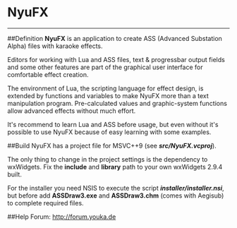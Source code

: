 # NyuFX
---
##Definition
**NyuFX** is an application to create ASS (Advanced Substation Alpha) files with karaoke effects.

Editors for working with Lua and ASS files, text & progressbar output fields and some other features are part of the graphical user interface for comfortable effect creation.

The environment of Lua, the scripting language for effect design, is extended by functions and variables to make NyuFX more than a text manipulation program. 
Pre-calculated values and graphic-system functions allow advanced effects without much effort.

It's recommend to learn Lua and ASS before usage, but even without it's possible to use NyuFX because of easy learning with some examples.

##Build
NyuFX has a project file for MSVC++9 (see ***src/NyuFX.vcproj***).

The only thing to change in the project settings is the dependency to wxWidgets. Fix the **include** and **library** path to your own wxWidgets 2.9.4 built.


For the installer you need NSIS to execute the script ***installer/installer.nsi***, but before add **ASSDraw3.exe** and **ASSDraw3.chm** (comes with Aegisub) to complete required files.

##Help
Forum: http://forum.youka.de